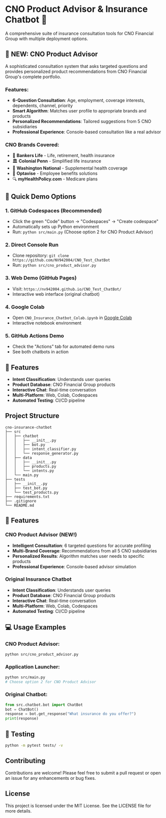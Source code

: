 # CNO Product Advisor & Insurance Chatbot 🤖

A comprehensive suite of insurance consultation tools for CNO Financial Group with multiple deployment options.

## 🎯 **NEW: CNO Product Advisor**

A sophisticated consultation system that asks targeted questions and provides personalized product recommendations from CNO Financial Group's complete portfolio.

### **Features:**
- **6-Question Consultation**: Age, employment, coverage interests, dependents, channel, priority
- **Smart Algorithm**: Matches user profile to appropriate brands and products
- **Personalized Recommendations**: Tailored suggestions from 5 CNO subsidiaries
- **Professional Experience**: Console-based consultation like a real advisor

### **CNO Brands Covered:**
- 🏦 **Bankers Life** - Life, retirement, health insurance
- 🏛️ **Colonial Penn** - Simplified life insurance
- 🏥 **Washington National** - Supplemental health coverage
- 💼 **Optavise** - Employee benefits solutions
- 🔍 **myHealthPolicy.com** - Medicare plans

## 🚀 Quick Demo Options

### 1. **GitHub Codespaces (Recommended)**
- Click the green "Code" button → "Codespaces" → "Create codespace"
- Automatically sets up Python environment
- Run: `python src/main.py` (Choose option 2 for CNO Product Advisor)

### 2. **Direct Console Run**
- Clone repository: `git clone https://github.com/NV942004/CNO_Test_ChatBot`
- Run: `python src/cno_product_advisor.py`

### 3. **Web Demo (GitHub Pages)**
- Visit: `https://nv942004.github.io/CNO_Test_ChatBot/`
- Interactive web interface (original chatbot)

### 4. **Google Colab**
- Open `CNO_Insurance_Chatbot_Colab.ipynb` in [Google Colab](https://colab.research.google.com)
- Interactive notebook environment

### 5. **GitHub Actions Demo**
- Check the "Actions" tab for automated demo runs
- See both chatbots in action

## 🎯 Features

- **Intent Classification**: Understands user queries
- **Product Database**: CNO Financial Group products
- **Interactive Chat**: Real-time conversation
- **Multi-Platform**: Web, Colab, Codespaces
- **Automated Testing**: CI/CD pipeline

## Project Structure

```
cno-insurance-chatbot
├── src
│   ├── chatbot
│   │   ├── __init__.py
│   │   ├── bot.py
│   │   ├── intent_classifier.py
│   │   └── response_generator.py
│   ├── data
│   │   ├── __init__.py
│   │   ├── products.py
│   │   └── intents.py
│   └── main.py
├── tests
│   ├── __init__.py
│   ├── test_bot.py
│   └── test_products.py
├── requirements.txt
├── .gitignore
└── README.md
```

## 🎯 Features

### **CNO Product Advisor (NEW!)**
- **Intelligent Consultation**: 6 targeted questions for accurate profiling
- **Multi-Brand Coverage**: Recommendations from all 5 CNO subsidiaries
- **Personalized Results**: Algorithm matches user needs to specific products
- **Professional Experience**: Console-based advisor simulation

### **Original Insurance Chatbot**
- **Intent Classification**: Understands user queries
- **Product Database**: CNO Financial Group products
- **Interactive Chat**: Real-time conversation
- **Multi-Platform**: Web, Colab, Codespaces
- **Automated Testing**: CI/CD pipeline

## 💻 Usage Examples

### **CNO Product Advisor:**
```bash
python src/cno_product_advisor.py
```

### **Application Launcher:**
```bash
python src/main.py
# Choose option 2 for CNO Product Advisor
```

### **Original Chatbot:**
```python
from src.chatbot.bot import ChatBot
bot = ChatBot()
response = bot.get_response("What insurance do you offer?")
print(response)
```

## 🧪 Testing

```bash
python -m pytest tests/ -v
```

## Contributing

Contributions are welcome! Please feel free to submit a pull request or open an issue for any enhancements or bug fixes.

## License

This project is licensed under the MIT License. See the LICENSE file for more details.